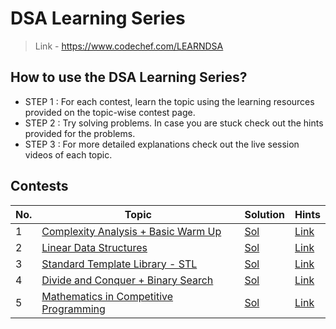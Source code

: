 # DSA Learning Series
> Link - https://www.codechef.com/LEARNDSA

## How to use the DSA Learning Series?

* STEP 1 :  For each contest, learn the topic using the learning resources provided on the topic-wise contest page.
* STEP 2 : Try solving problems. In case you are stuck check out the hints provided for the problems.
* STEP 3 : For more detailed explanations check out the live session videos of each topic.

## Contests

No. | Topic | Solution |Hints
--- |---|---|---
1 | [Complexity Analysis + Basic Warm Up](https://www.codechef.com/LRNDSA01) | [Sol](https://github.com/shreyaschavhan/codechef/tree/main/DSA%20Learning%20Series/Contest%201%20-%20Complexity%20Analysis%20and%20Basic%20Warm%20Up) |  [Link](https://discuss.codechef.com/t/contest-1-hints-to-problems-official/59498)
2 | [Linear Data Structures](https://www.codechef.com/LRNDSA02) | [Sol]() | [Link](https://discuss.codechef.com/t/contest-2-hints-to-problems-official/62958/13)
3 | [Standard Template Library - STL](https://www.codechef.com/LRNDSA03) | [Sol]() | [Link](https://discuss.codechef.com/t/contest-3-hints-to-problems-official/61655/3)
4 | [Divide and Conquer + Binary Search](https://www.codechef.com/LRNDSA04) | [Sol]() | [Link](https://discuss.codechef.com/t/official-contest-4-hints/65295/9)
5 | [Mathematics in Competitive Programming](https://www.codechef.com/LRNDSA05) | [Sol]() | [Link](https://discuss.codechef.com/t/contest-5-hints-to-the-problems-official/64469)
